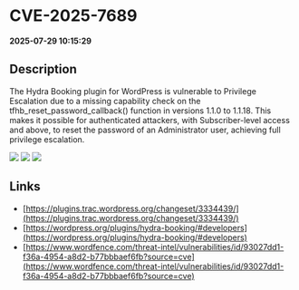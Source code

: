 # CVE-2025-7689

**2025-07-29 10:15:29**

## Description
The Hydra Booking plugin for WordPress is vulnerable to Privilege Escalation due to a missing capability check on the tfhb_reset_password_callback() function in versions 1.1.0 to 1.1.18. This makes it possible for authenticated attackers, with Subscriber-level access and above, to reset the password of an Administrator user, achieving full privilege escalation.

![](https://img.shields.io/static/v1?label=Score&message=8.8&color=red)
![](https://img.shields.io/static/v1?label=Severity&message=HIGH&color=red)
![](https://img.shields.io/static/v1?label=CWE&message=Auth&color=green)

## Links
- [https://plugins.trac.wordpress.org/changeset/3334439/](https://plugins.trac.wordpress.org/changeset/3334439/)
- [https://wordpress.org/plugins/hydra-booking/#developers](https://wordpress.org/plugins/hydra-booking/#developers)
- [https://www.wordfence.com/threat-intel/vulnerabilities/id/93027dd1-f36a-4954-a8d2-b77bbbaef6fb?source=cve](https://www.wordfence.com/threat-intel/vulnerabilities/id/93027dd1-f36a-4954-a8d2-b77bbbaef6fb?source=cve)
